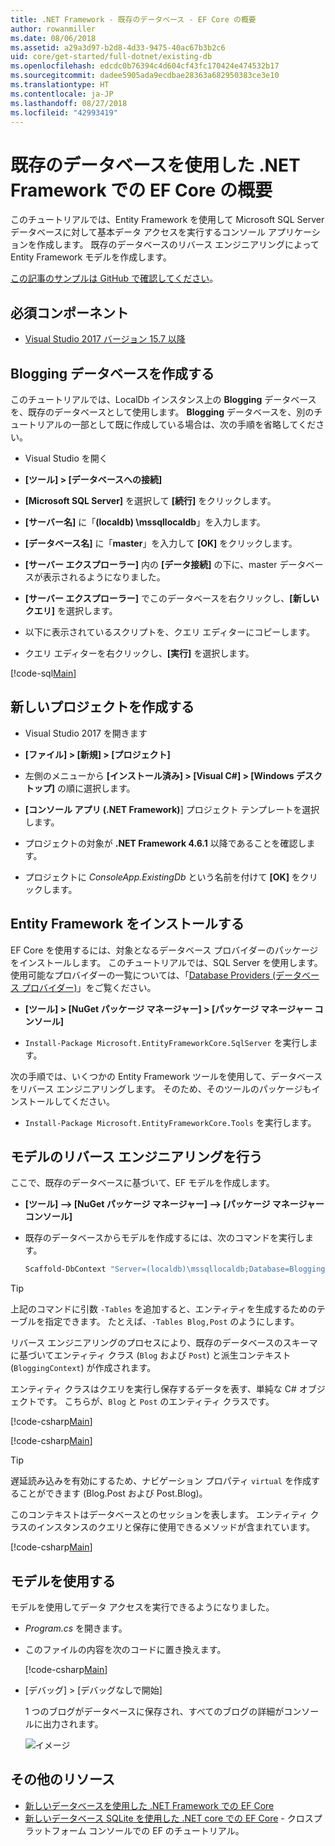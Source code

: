 ```yaml
---
title: .NET Framework - 既存のデータベース - EF Core の概要
author: rowanmiller
ms.date: 08/06/2018
ms.assetid: a29a3d97-b2d8-4d33-9475-40ac67b3b2c6
uid: core/get-started/full-dotnet/existing-db
ms.openlocfilehash: edcdc0b76394c4d604cf43fc170424e474532b17
ms.sourcegitcommit: dadee5905ada9ecdbae28363a682950383ce3e10
ms.translationtype: HT
ms.contentlocale: ja-JP
ms.lasthandoff: 08/27/2018
ms.locfileid: "42993419"
---
```

# <a name="getting-started-with-ef-core-on-net-framework-with-an-existing-database"></a>既存のデータベースを使用した .NET Framework での EF Core の概要

このチュートリアルでは、Entity Framework を使用して Microsoft SQL Server データベースに対して基本データ アクセスを実行するコンソール アプリケーションを作成します。 既存のデータベースのリバース エンジニアリングによって Entity Framework モデルを作成します。

[この記事のサンプルは GitHub で確認してください](https://github.com/aspnet/EntityFramework.Docs/tree/master/samples/core/GetStarted/FullNet/ConsoleApp.ExistingDb)。

## <a name="prerequisites"></a>必須コンポーネント

* [Visual Studio 2017 バージョン 15.7 以降](https://www.visualstudio.com/downloads/)

## <a name="create-blogging-database"></a>Blogging データベースを作成する

このチュートリアルでは、LocalDb インスタンス上の **Blogging** データベースを、既存のデータベースとして使用します。 **Blogging** データベースを、別のチュートリアルの一部として既に作成している場合は、次の手順を省略してください。

* Visual Studio を開く

* **[ツール] > [データベースへの接続]**

* **[Microsoft SQL Server]** を選択して **[続行]** をクリックします。

* **[サーバー名]** に「**(localdb) \mssqllocaldb**」を入力します。

* **[データベース名]** に「**master**」を入力して **[OK]** をクリックします。

* **[サーバー エクスプローラー]** 内の **[データ接続]** の下に、master データベースが表示されるようになりました。

* **[サーバー エクスプローラー]** でこのデータベースを右クリックし、**[新しいクエリ]** を選択します。

* 以下に表示されているスクリプトを、クエリ エディターにコピーします。

* クエリ エディターを右クリックし、**[実行]** を選択します。

[!code-sql[Main](../_shared/create-blogging-database-script.sql)]

## <a name="create-a-new-project"></a>新しいプロジェクトを作成する

* Visual Studio 2017 を開きます

* **[ファイル] > [新規] > [プロジェクト]**

* 左側のメニューから **[インストール済み] > [Visual C#] > [Windows デスクトップ]** の順に選択します。

* **[コンソール アプリ (.NET Framework)**] プロジェクト テンプレートを選択します。

* プロジェクトの対象が **.NET Framework 4.6.1** 以降であることを確認します。

* プロジェクトに *ConsoleApp.ExistingDb* という名前を付けて **[OK]** をクリックします。

## <a name="install-entity-framework"></a>Entity Framework をインストールする

EF Core を使用するには、対象となるデータベース プロバイダーのパッケージをインストールします。 このチュートリアルでは、SQL Server を使用します。 使用可能なプロバイダーの一覧については、「[Database Providers (データベース プロバイダー)](../../providers/index.md)」をご覧ください。

* **[ツール] > [NuGet パッケージ マネージャー] > [パッケージ マネージャー コンソール]**

* `Install-Package Microsoft.EntityFrameworkCore.SqlServer` を実行します。

次の手順では、いくつかの Entity Framework ツールを使用して、データベースをリバース エンジニアリングします。 そのため、そのツールのパッケージもインストールしてください。

* `Install-Package Microsoft.EntityFrameworkCore.Tools` を実行します。

## <a name="reverse-engineer-the-model"></a>モデルのリバース エンジニアリングを行う

ここで、既存のデータベースに基づいて、EF モデルを作成します。

* **[ツール] –> [NuGet パッケージ マネージャー] –> [パッケージ マネージャー コンソール]**

* 既存のデータベースからモデルを作成するには、次のコマンドを実行します。

  ``` powershell
  Scaffold-DbContext "Server=(localdb)\mssqllocaldb;Database=Blogging;Trusted_Connection=True;" Microsoft.EntityFrameworkCore.SqlServer
  ```

> [!TIP]  
> 上記のコマンドに引数 `-Tables` を追加すると、エンティティを生成するためのテーブルを指定できます。 たとえば、`-Tables Blog,Post` のようにします。

リバース エンジニアリングのプロセスにより、既存のデータベースのスキーマに基づいてエンティティ クラス (`Blog` および `Post`) と派生コンテキスト (`BloggingContext`) が作成されます。

エンティティ クラスはクエリを実行し保存するデータを表す、単純な C# オブジェクトです。 こちらが、`Blog` と `Post` のエンティティ クラスです。

 [!code-csharp[Main](../../../../samples/core/GetStarted/FullNet/ConsoleApp.ExistingDb/Blog.cs)]

[!code-csharp[Main](../../../../samples/core/GetStarted/FullNet/ConsoleApp.ExistingDb/Post.cs)]

> [!TIP]  
> 遅延読み込みを有効にするため、ナビゲーション プロパティ `virtual` を作成することができます (Blog.Post および Post.Blog)。

このコンテキストはデータベースとのセッションを表します。 エンティティ クラスのインスタンスのクエリと保存に使用できるメソッドが含まれています。

[!code-csharp[Main](../../../../samples/core/GetStarted/FullNet/ConsoleApp.ExistingDb/BloggingContext.cs)]

## <a name="use-the-model"></a>モデルを使用する

モデルを使用してデータ アクセスを実行できるようになりました。

* *Program.cs* を開きます。

* このファイルの内容を次のコードに置き換えます。

  [!code-csharp[Main](../../../../samples/core/GetStarted/FullNet/ConsoleApp.ExistingDb/Program.cs)] 

* [デバッグ] > [デバッグなしで開始]

  1 つのブログがデータベースに保存され、すべてのブログの詳細がコンソールに出力されます。

  ![イメージ](_static/output-existing-db.png)

## <a name="additional-resources"></a>その他のリソース

* [新しいデータベースを使用した .NET Framework での EF Core](xref:core/get-started/full-dotnet/new-db)
* [新しいデータベース SQLite を使用した .NET core での EF Core](xref:core/get-started/netcore/new-db-sqlite) - クロスプラットフォーム コンソールでの EF のチュートリアル。

